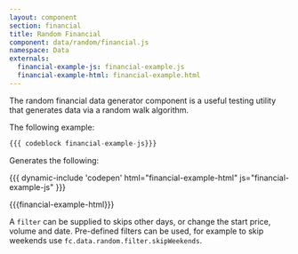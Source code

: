 ```yaml
---
layout: component
section: financial
title: Random Financial
component: data/random/financial.js
namespace: Data
externals:
  financial-example-js: financial-example.js
  financial-example-html: financial-example.html
---
```


The random financial data generator component is a useful testing utility that generates data via a random walk algorithm.

The following example:

```js
{{{ codeblock financial-example-js}}}
```

Generates the following:

{{{ dynamic-include 'codepen' html="financial-example-html" js="financial-example-js" }}}

{{{financial-example-html}}}
<script type="text/javascript">
{{{financial-example-js}}}
</script>

A `filter` can be supplied to skips other days, or change the start price, volume and date. Pre-defined filters can be used, for example to skip weekends use `fc.data.random.filter.skipWeekends`.
